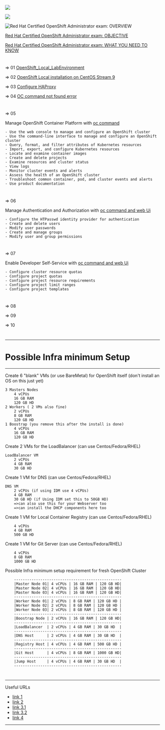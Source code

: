 
![](https://img.shields.io/badge/OpenShift-platform-red?logo=RedHatOpenShift&style=flat)

![](https://img.shields.io/badge/RedHatOpenShiftAdministration-EX280K-red)


![Red Hat Certified OpenShift Administrator exam: OVERVIEW](https://www.redhat.com/en/services/training/red-hat-certified-openshift-administrator-exam?section=overview)

[Red Hat Certified OpenShift Administrator exam: OBJECTIVE](https://www.redhat.com/en/services/training/red-hat-certified-openshift-administrator-exam?section=objectives)

[Red Hat Certified OpenShift Administrator exam: WHAT YOU NEED TO KNOW](https://www.redhat.com/en/services/training/red-hat-certified-openshift-administrator-exam?section=what-you-need-to-know)

#
=> 01 [OpenShift_Local_LabEnvironment](https://github.com/Adrianhein/My_ex280_preparation/blob/main/OpenShift_Local_LabEnv_0.2.pdf)

=> 02 [OpenShift Local installation on CentOS Stream 9](https://github.com/Adrianhein/My_ex280_preparation/blob/main/OpenShift%20Local%20installation%20on%20CentOS%20Stream%209.pdf)

=> 03 [Configure HAProxy](https://github.com/Adrianhein/My_ex280_preparation/blob/main/haproxy%20configuring)

=> 04 [OC command not found error](https://github.com/Adrianhein/My_ex280_preparation/blob/main/If%20oc%20command%20not%20found)
#
=> 05 

Manage OpenShift Container Platform with [oc command](https://github.com/Adrianhein/My_ex280_preparation/blob/main/OC_Command_Usage.md)

    - Use the web console to manage and configure an OpenShift cluster
    - Use the command-line interface to manage and configure an OpenShift cluster
    - Query, format, and filter attributes of Kubernetes resources
    - Import, export, and configure Kubernetes resources
    - Locate and examine container images
    - Create and delete projects
    - Examine resources and cluster status
    - View logs
    - Monitor cluster events and alerts
    - Assess the health of an OpenShift cluster
    - Troubleshoot common container, pod, and cluster events and alerts
    - Use product documentation
#
=> 06 

Manage Authentication and Authorization with [oc command and web Ui](https://github.com/Adrianhein/My_ex280_preparation/blob/main/Manage%20Authentication%20and%20Authorization.md)

    - Configure the HTPasswd identity provider for authentication
    - Create and delete users
    - Modify user passwords
    - Create and manage groups
    - Modify user and group permissions

#
=> 07 

Enable Developer Self-Service with [oc command and web Ui](https://github.com/Adrianhein/My_ex280_preparation/blob/main/Enable%20Developer%20Self-Service.md)

    - Configure cluster resource quotas
    - Configure project quotas
    - Configure project resource requirements
    - Configure project limit ranges
    - Configure project templates
#

=> 08 []()

=> 09 []()

=> 10 []()

#


--------------------------------------------------------------------------------------------------------------------------------------------
#  Possible Infra minimum Setup
--------------------------------------------------------------------------------------------------------------------------------------------

Create 6 "blank" VMs (or use BareMetal) for OpenShift itself (don't install an OS on this just yet)

    3 Masters Nodes
        4 vCPUs
        16 GB RAM
        120 GB HD
    2 Workers ( 2 VMs also fine)
        2 vCPUs
        8 GB RAM
        120 GB HD
    1 Boostrap (you remove this after the install is done)
        4 vCPUs
        16 GB RAM
        120 GB HD


Create 2 VMs for the LoadBalancer (can use Centos/Fedora/RHEL)

    LoadBalancer VM
        2 vCPUs
        4 GB RAM
        30 GB HD

Create 1 VM for DNS (can use Centos/Fedora/RHEL)

    DNS VM
        2 vCPUs (if using IDM use 4 vCPUs)
        4 GB RAM
        30 GB HD (if Using IDM set this to 50GB HD)
        =>can also use this for your Webserver too
        =>can install the DHCP components here too

Create 1 VM for Local Container Registry (can use Centos/Fedora/RHEL)

        4 vCPUs
        4 GB RAM
        500 GB HD

Create 1 VM for Git Server (can use Centos/Fedora/RHEL)

        4 vCPUs
        8 GB RAM
        1000 GB HD

Possible Infra minimum setup requirement for fresh OpenShift Cluster

        -------------------------------------------------
        |Master Node 01| 4 vCPUs | 16 GB RAM | 120 GB HD|
        |Master Node 02| 4 vCPUs | 16 GB RAM | 120 GB HD|
        |Master Node 03| 4 vCPUs | 16 GB RAM | 120 GB HD|
        -------------------------------------------------
        |Worker Node 01| 2 vCPUs | 8 GB RAM | 120 GB HD |
        |Worker Node 02| 2 vCPUs | 8 GB RAM | 120 GB HD |
        |Worker Node 03| 2 vCPUs | 8 GB RAM | 120 GB HD |
        -------------------------------------------------
        |Boostrap Node | 2 vCPUs | 16 GB RAM | 120 GB HD|
        -------------------------------------------------
        |LoadBalancer  | 2 vCPUs | 4 GB RAM | 30 GB HD  |
        -------------------------------------------------
        |DNS Host      | 2 vCPUs | 4 GB RAM | 30 GB HD  |
        -------------------------------------------------
        |Registry Host | 4 vCPUs | 4 GB RAM | 500 GB HD |
        -------------------------------------------------
        |Git Host      | 4 vCPUs | 8 GB RAM | 1000 GB HD|
        -------------------------------------------------
        |Jump Host     | 4 vCPUs | 4 GB RAM | 30 GB HD  |
        -------------------------------------------------

#
--------------------------------------------------------------------------------------------------
Useful URLs      
- [link 1](https://github.com/mgonzalezo/RedHat_ex280)
- [link 2](https://www.udemy.com/course/openshift-administration/?couponCode=KEEPLEARNING)
- [link 3.1](https://www.youtube.com/watch?v=250cIQ9hY64&list=PLnFCwVWiQz4nE1Y4UPRzJdN9DReAoobMn)
- [link 3.2](https://www.youtube.com/watch?v=V69I-M1AXs4&list=PLnFCwVWiQz4kuAEO3lgGiSkjJtEZSAEtd)
- [link 4](https://github.com/christianh814/openshift-toolbox/tree/master)
--------------------------------------------------------------------------------------------------
#








